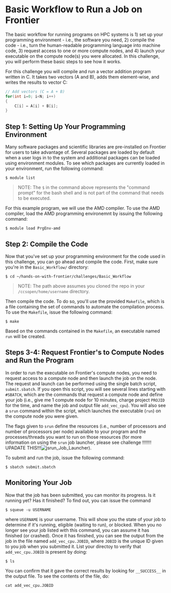 # Basic Workflow to Run a Job on Frontier

The basic workflow for running programs on HPC systems is 1) set up your programming environment - i.e., the software you need, 2) compile the code - i.e., turn the human-readable programming language into machine code, 3) request access to one or more compute nodes, and 4) launch your executable on the compute node(s) you were allocated. In this challenge, you will perform these basic steps to see how it works.

For this challenge you will compile and run a vector addition program written in C. It takes two vectors (A and B), adds them element-wise, and writes the results to vector C:

```c
// Add vectors (C = A + B)
for(int i=0; i<N; i++)
{
    C[i] = A[i] + B[i];
}
```

## Step 1: Setting Up Your Programming Environment
Many software packages and scientific libraries are pre-installed on Frontier for users to take advantage of. Several packages are loaded by default when a user logs in to the system and additional packages can be loaded using environment modules. To see which packages are currently loaded in your environment, run the following command:

```
$ module list
``` 

> NOTE: The `$` in the command above represents the "command prompt" for the bash shell and is not part of the command that needs to be executed.

For this example program, we will use the AMD compiler. To use the AMD compiler, load the AMD programming environemnt by issuing the following command:

```
$ module load PrgEnv-amd
```

## Step 2: Compile the Code

Now that you've set up your programming environment for the code used in this challenge, you can go ahead and compile the code. First, make sure you're in the `Basic_Workflow/` directory:

```
$ cd ~/hands-on-with-frontier/challenges/Basic_Workflow
```

> NOTE: The path above assumes you cloned the repo in your `/ccsopen/home/username` directory.

Then compile the code. To do so, you'll use the provided `Makefile`, which is a file containing the set of commands to automate the compilation process. To use the `Makefile`, issue the following command:

```
$ make
```

Based on the commands contained in the `Makefile`, an executable named `run` will be created.

## Steps 3-4: Request Frontier's to Compute Nodes and Run the Program

In order to run the executable on Frontier's compute nodes, you need to request access to a compute node and then launch the job on the node. The request and launch can be performed using the single batch script, `submit.sbatch`. If you open this script, you will see several lines starting with `#SBATCH`, which are the commands that request a compute node and define your job (i.e., give me 1 compute node for 10 minutes, charge project `PROJID` for the time, and name the job and output file `add_vec_cpu`). You will also see a `srun` command within the script, which launches the executable (`run`) on the compute node you were given. 

The flags given to `srun` define the resources (i.e., number of processors and number of processors per node) available to your program and the processes/threads you want to run on those resources (for more information on using the `srun` job launcher, please see challenge !!!!!!! UPADATE THIS!!!![jsrun\_Job\_Launcher](../jsrun_Job_Launcher)).

To submit and run the job, issue the following command:

```
$ sbatch submit.sbatch
```

## Monitoring Your Job

Now that the job has been submitted, you can monitor its progress. Is it running yet? Has it finished? To find out, you can issue the command 

```
$ squeue -u USERNAME
```

where `USERNAME` is your username. This will show you the state of your job to determine if it's running, eligible (waiting to run), or blocked. When you no longer see your job listed with this command, you can assume it has finished (or crashed). Once it has finished, you can see the output from the job in the file named `add_vec_cpu.JOBID`, where `JOBID` is the unique ID given to you job when you submitted it. 
List your directoy to verify that `add_vec_cpu.JOBID` is present by doing: 
```
$ ls
```
You can confirm that it gave the correct results by looking for `__SUCCESS__` in the output file. To see the contents of the file, do: 

```
cat add_vec_cpu.JOBID
```


